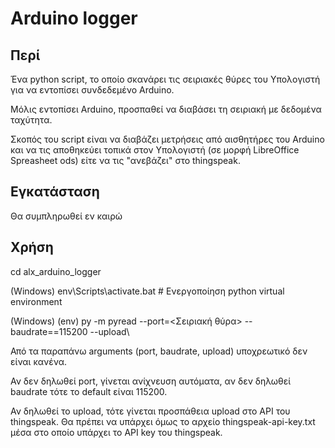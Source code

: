 # Arduino logger

## Περί

Ένα python script, το οποίο σκανάρει τις σειριακές θύρες του Υπολογιστή για να εντοπίσει συνδεδεμένο Arduino. 

Μόλις εντοπίσει Arduino, προσπαθεί να διαβάσει τη σειριακή με δεδομένα ταχύτητα.

Σκοπός του script είναι να διαβάζει μετρήσεις από αισθητήρες του Arduino και να τις αποθηκεύει τοπικά στον Υπολογιστή (σε μορφή LibreOffice Spreasheet ods) είτε να τις "ανεβάζει" στο thingspeak.

## Εγκατάσταση

Θα συμπληρωθεί εν καιρώ

## Χρήση

cd alx_arduino_logger

(Windows) env\Scripts\activate.bat # Ενεργοποίηση python virtual environment

(Windows) (env) py -m pyread --port=<Σειριακή θύρα> --baudrate==115200 --upload\

Από τα παραπάνω arguments (port, baudrate, upload) υποχρεωτικό δεν είναι κανένα.

Αν δεν δηλωθεί port, γίνεται ανίχνευση αυτόματα, αν δεν δηλωθεί baudrate τότε το default είναι 115200.

Αν δηλωθεί το upload, τότε γίνεται προσπάθεια upload στο API του thingspeak. Θα πρέπει να υπάρχει όμως το αρχείο thingspeak-api-key.txt μέσα στο οποίο υπάρχει το API key του thingspeak.
